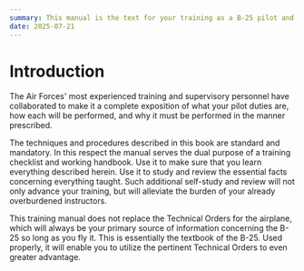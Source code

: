 ```yaml
---
summary: This manual is the text for your training as a B-25 pilot and airplane commander.
date: 2025-07-21
---
```


# Introduction

The Air Forces' most experienced training and supervisory personnel have collaborated to make it a complete exposition of what your pilot duties are, how each will be performed, and why it must be performed in the manner prescribed.

The techniques and procedures described in this book are standard and mandatory. In this respect the manual serves the dual purpose of a training checklist and working handbook. Use it to make sure that you learn everything described herein. Use it to study and review the essential facts concerning everything taught. Such additional self-study and review will not only advance your training, but will alleviate the burden of your already overburdened instructors.

This training manual does not replace the Technical Orders for the airplane, which will always be your primary source of information concerning the B-25 so long as you fly it. This is essentially the textbook of the B-25. Used properly, it will enable you to utilize the pertinent Technical Orders to even greater advantage.